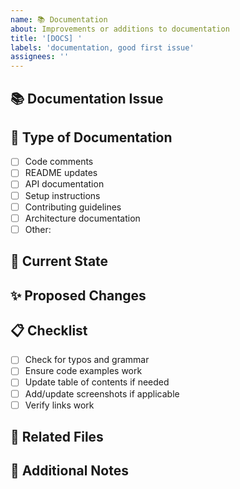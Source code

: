 ```yaml
---
name: 📚 Documentation
about: Improvements or additions to documentation
title: '[DOCS] '
labels: 'documentation, good first issue'
assignees: ''
---
```


## 📚 Documentation Issue
<!-- What needs to be documented or improved? -->

## 📍 Type of Documentation
- [ ] Code comments
- [ ] README updates
- [ ] API documentation
- [ ] Setup instructions
- [ ] Contributing guidelines
- [ ] Architecture documentation
- [ ] Other: 

## 📝 Current State
<!-- What's wrong with the current documentation? -->

## ✨ Proposed Changes
<!-- How should the documentation be improved? -->

## 📋 Checklist
<!-- For documentation updates -->
- [ ] Check for typos and grammar
- [ ] Ensure code examples work
- [ ] Update table of contents if needed
- [ ] Add/update screenshots if applicable
- [ ] Verify links work

## 🔗 Related Files
<!-- Which files need to be updated? -->

## 💬 Additional Notes
<!-- Any other context or suggestions -->